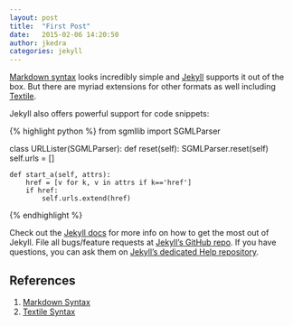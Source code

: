 ```yaml
---
layout: post
title:  "First Post"
date:   2015-02-06 14:20:50
author: jkedra
categories: jekyll
---
```

[Markdown syntax][md] looks incredibly simple and [Jekyll][jekyll] supports it out of the box.
But there are myriad extensions for other formats as well including [Textile][textile]. 

Jekyll also offers powerful support for code snippets:

{% highlight python %}
from sgmllib import SGMLParser

class URLLister(SGMLParser):
	def reset(self):
		SGMLParser.reset(self)
		self.urls = []

	def start_a(self, attrs):
		href = [v for k, v in attrs if k=='href']
		if href:
			self.urls.extend(href)
{% endhighlight %}

Check out the [Jekyll docs][jekyll] for more info on how to get the most out of Jekyll. File all bugs/feature requests at [Jekyll’s GitHub repo][jekyll-gh]. If you have questions, you can ask them on [Jekyll’s dedicated Help repository][jekyll-help].

## References ##

1. [Markdown Syntax][md]
2. [Textile Syntax][textile]

[jekyll]:      http://jekyllrb.com
[jekyll-gh]:   https://github.com/jekyll/jekyll
[jekyll-help]: https://github.com/jekyll/jekyll-help
[textile]:     http://redcloth.org/textile
[md]:          http://daringfireball.net/projects/markdown/
